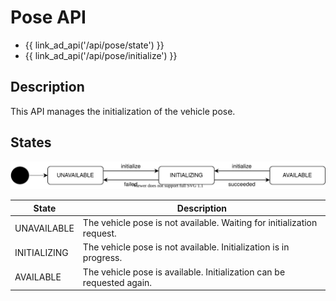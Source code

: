 # Pose API

- {{ link_ad_api('/api/pose/state') }}
- {{ link_ad_api('/api/pose/initialize') }}

## Description

This API manages the initialization of the vehicle pose.

## States

![pose-reset-state](./state.drawio.svg)

| State        | Description                                                            |
| ------------ | ---------------------------------------------------------------------- |
| UNAVAILABLE  | The vehicle pose is not available. Waiting for initialization request. |
| INITIALIZING | The vehicle pose is not available. Initialization is in progress.      |
| AVAILABLE    | The vehicle pose is available. Initialization can be requested again.  |
